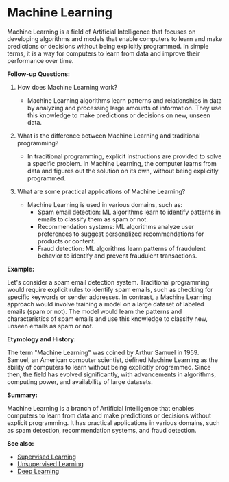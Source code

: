 # Machine Learning

Machine Learning is a field of Artificial Intelligence that focuses on developing
algorithms and models that enable computers to learn and make predictions or
decisions without being explicitly programmed. In simple terms, it is a way for
computers to learn from data and improve their performance over time.

**Follow-up Questions:**

1. How does Machine Learning work?
   - Machine Learning algorithms learn patterns and relationships in data by
     analyzing and processing large amounts of information. They use this
     knowledge to make predictions or decisions on new, unseen data.

2. What is the difference between Machine Learning and traditional programming?
   - In traditional programming, explicit instructions are provided to solve a
     specific problem. In Machine Learning, the computer learns from data and
     figures out the solution on its own, without being explicitly programmed.

3. What are some practical applications of Machine Learning?
   - Machine Learning is used in various domains, such as:
     - Spam email detection: ML algorithms learn to identify patterns in
       emails to classify them as spam or not.
     - Recommendation systems: ML algorithms analyze user preferences to
       suggest personalized recommendations for products or content.
     - Fraud detection: ML algorithms learn patterns of fraudulent behavior to
       identify and prevent fraudulent transactions.

**Example:**

Let's consider a spam email detection system. Traditional programming would
require explicit rules to identify spam emails, such as checking for specific
keywords or sender addresses. In contrast, a Machine Learning approach would
involve training a model on a large dataset of labeled emails (spam or not).
The model would learn the patterns and characteristics of spam emails and use
this knowledge to classify new, unseen emails as spam or not.

**Etymology and History:**

The term "Machine Learning" was coined by Arthur Samuel in 1959. Samuel, an
American computer scientist, defined Machine Learning as the ability of
computers to learn without being explicitly programmed. Since then, the field
has evolved significantly, with advancements in algorithms, computing power,
and availability of large datasets.

**Summary:**

Machine Learning is a branch of Artificial Intelligence that enables computers
to learn from data and make predictions or decisions without explicit
programming. It has practical applications in various domains, such as spam
detection, recommendation systems, and fraud detection.

**See also:**

- [Supervised Learning](?concept=supervised+learning&specialist_role=ML+Engineer&target_audience=Manager+without+much+technical+background)
- [Unsupervised Learning](?concept=unsupervised+learning&specialist_role=ML+Engineer&target_audience=Manager+without+much+technical+background)
- [Deep Learning](?concept=deep+learning&specialist_role=ML+Engineer&target_audience=Manager+without+much+technical+background)